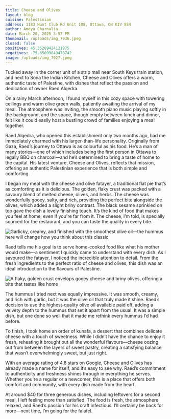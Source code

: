```yaml
---
title: Cheese and Olives
layout: blog
cuisine: Palestinian
address: 1183 Hunt Club Rd Unit 108, Ottawa, ON K1V 8S4
author: Ameya Charnalia
date: March 20, 2025 3:57 PM
thumbnail: /uploads/img_7936.jpeg
closed: false
positives: 45.35289424121975
negatives: -75.65099849470742
image: /uploads/img_7927.jpeg
---
```

Tucked away in the corner unit of a strip mall near South Keys train station, and next to Sona the Indian Kitchen, Cheese and Olives offers a warm, authentic taste of Palestine, with dishes that reflect the passion and dedication of owner Raed Alqedra.

On a rainy March afternoon, I found myself in this cozy space with towering ceilings and warm olive green walls, patiently awaiting the arrival of my meal. The atmosphere was inviting, the smooth piano music playing softly in the background, and the space, though empty between lunch and dinner, felt like it could easily host a bustling crowd of families enjoying a meal together.

Raed Alqedra, who opened this establishment only two months ago, had me immediately charmed with his larger-than-life personality. Originally from Gaza, Raed’s journey to Ottawa is as colourful as his food. He’s a man of many stories—one of which includes being the first person in Ottawa to legally BBQ on charcoal—and he’s determined to bring a taste of home to the capital. His latest venture, Cheese and Olives, reflects that mission, offering an authentic Palestinian experience that is both simple and comforting.

I began my meal with the cheese and olive fatayer, a traditional flat pie that’s as comforting as it is delicious. The golden, flaky crust was packed with a savoury blend of melted cheese, olives, and herbs. The cheese was wonderfully gooey, salty, and rich, providing the perfect bite alongside the olives, which added a slight briny contrast. The black sesame sprinkled on top gave the dish a lovely finishing touch. It’s the kind of food that makes you feel at home, even if you're far from it. The cheese, I’m told, is specially sourced for the restaurant, and you can taste the quality in every bite.

![Garlicky, creamy, and finished with the smoothest olive oil—the hummus here will change how you think about this classic](/uploads/img_7936.jpeg "Cheese and Olives hummus")

Raed tells me his goal is to serve home-cooked food like what his mother would make—a sentiment I quickly came to understand with every dish. As I savoured the fatayer, I noticed the incredible attention to detail. From the fresh ingredients to the perfect ratio of cheese and olives, this dish was an ideal introduction to the flavours of Palestine.

![A flaky, golden crust envelops gooey cheese and briny olives, offering a bite that tastes like home](/uploads/img_7933.jpeg "Cheese and Olives cheese and olive fatayer")

The hummus I tried next was equally impressive. It was smooth, creamy, and rich with garlic, but it was the olive oil that truly made it shine. Raed’s decision to use the highest-quality olive oil available paid off, adding a velvety depth to the hummus that set it apart from the usual. It was a simple dish, but one done so well that it made me rethink every hummus I’d had before.

To finish, I took home an order of kunafa, a dessert that combines delicate cheese with a touch of sweetness. While I didn’t have the chance to enjoy it fresh, reheating it brought out all the wonderful flavours—cheese oozing out from between the layers of sweet pastry, creating a satisfying balance that wasn’t overwhelmingly sweet, but just right.

With an average rating of 4.8 stars on Google, Cheese and Olives has already made a name for itself, and it’s easy to see why. Raed’s commitment to authenticity and freshness shines through in everything he serves. Whether you're a regular or a newcomer, this is a place that offers both comfort and community, with every dish made from the heart.

At around $40 for three generous dishes, including leftovers for a second meal, I left feeling more than satisfied. The food is fresh, the atmosphere relaxed, and Raed’s passion for his craft infectious. I’ll certainly be back for more—next time, I’m going for the falafel.